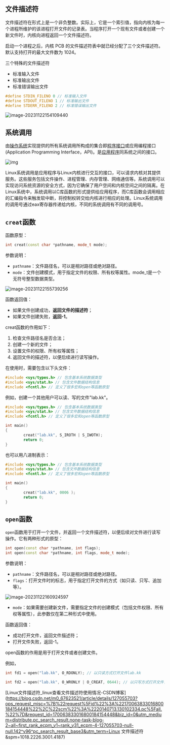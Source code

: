 ## 文件描述符

文件描述符在形式上是一个非负整数。实际上，它是一个索引值，指向内核为每一个进程所维护的该进程打开文件的记录表。当程序打开一个现有文件或者创建一个新文件时，内核向进程返回一个文件描述符。

启动一个进程之后，内核 PCB 的文件描述符表中就已经分配了三个文件描述符。默认支持打开的最大文件数为 1024。

三个特殊的文件描述符

-  标准输入文件
- 标准输出文件
- 标准错误输出文件

```cpp
#define STDIN_FILENO 0 // 标准输入文件
#define STDOUT_FILENO 1 // 标准输出文件
#define STDERR_FILENO 2 // 标准错误输出文件
```

![image-20231122154109440](https://cdn.789ak.com/img/image-20231122154109440.png)



## 系统调用

由[操作系统](https://baike.baidu.com/item/操作系统/192?fromModule=lemma_inlink)实现提供的所有系统调用所构成的集合即[程序接口](https://baike.baidu.com/item/程序接口/150383?fromModule=lemma_inlink)或应用编程接口(Application Programming Interface，API)。是[应用程序](https://baike.baidu.com/item/应用程序?fromModule=lemma_inlink)同系统之间的接口。

![img](https://img2.baidu.com/it/u=2608669739,1475496536&fm=253&fmt=auto&app=138&f=GIF?w=594&h=365)

Linux系统调用是应用程序与Linux内核进行交互的接口，可以请求内核对其提供服务。这些服务包括文件操作、进程管理、内存管理、网络通信等。系统调用可以实现访问系统资源的安全方式，因为它确保了用户空间和内核空间之间的隔离。在Linux系统中，系统调用以C库函数的形式提供给应用程序，而C库函数会调用相应的汇编指令来触发软中断，将控制权转交给内核进行相应的处理。Linux系统调用的调用号通过eax寄存器传递给内核，不同的系统调用有不同的调用号。



## `creat`函数

函数原型：

```cpp
int creat(const char *pathname, mode_t mode);   
```

参数说明： 

- `pathname`：文件路径名，可以是相对路径或绝对路径。 
- `mode`：文件创建模式，用于指定文件的权限、所有权等属性。mode_t是一个无符号整型数据类型。 

![image-20231122155739256](https://cdn.789ak.com/img/image-20231122155739256.png)

函数返回值：

- 如果文件创建成功，**返回文件的描述符**； 
- 如果文件创建失败，**返回-1**。 

creat函数的作用如下： 

1. 检查文件路径名是否合法； 
2. 创建一个新的文件； 
3. 设置文件的权限、所有权等属性； 
4. 返回文件的描述符，以便后续进行读写操作。

在使用时，需要包含以下头文件：

```cpp
#include <sys/types.h> // 包含基本系统数据类型
#include <sys/stat.h> // 包含文件数据结构信息
#include <fcntl.h> // 定义了很多宏和open等函数原型
```

例如，创建一个其他用户可以读、写的文件"lab.kk"。

```cpp
#include <sys/types.h> // 包含基本系统数据类型
#include <sys/stat.h> // 包含文件数据结构信息
#include <fcntl.h> // 定义了很多宏和open等函数原型

int main()
{
        creat("lab.kk", S_IROTH | S_IWOTH);
        return 0;
}
```

也可以用八进制表示：

```cpp
#include <sys/types.h> // 包含基本系统数据类型
#include <sys/stat.h> // 包含文件数据结构信息
#include <fcntl.h> // 定义了很多宏和open等函数原型

int main()
{
        creat("lab.kk", 0006 );
        return 0;
}
```



## `open`函数

`open`函数用于打开一个文件，并返回一个文件描述符，以便后续对文件进行读写操作。它有两种形式的原型： 

```cpp
int open(const char *pathname, int flags);
int open(const char *pathname, int flags, mode_t mode);
```

参数说明：

- `pathname`：文件路径名，可以是相对路径或绝对路径。 
- `flags`：打开文件时的标志，用于指定打开文件的方式（如只读、只写、追加等）。

![image-20231122160924597](https://cdn.789ak.com/img/image-20231122160924597.png)

-  `mode`：如果需要创建新文件，需要指定文件的创建模式（包括文件权限、所有权等属性），此参数仅在第二种形式中使用。



函数返回值： 

- 成功打开文件，返回文件描述符； 
- 打开文件失败，返回-1。

open函数的作用是用于打开文件或者创建文件。

例如，

```cpp
int fd1 = open("lab.kk", O_RDONLY); // 以只读方式打开文件lab.kk
```

```cpp
int fd2 = open("lab.kk", O_WRONLY | O_CREAT, 0644); // 以只写方式打开文件，如果文件不存在则创建，设置权限为0644 
```





[Linux文件描述符_linux查看文件描述符使用情况-CSDN博客](https://blog.csdn.net/m0_67623521/article/details/127055703?ops_request_misc=%7B%22request%5Fid%22%3A%22170063833016800184154448%22%2C%22scm%22%3A%2220140713.130102334.pc%5Fall.%22%7D&request_id=170063833016800184154448&biz_id=0&utm_medium=distribute.pc_search_result.none-task-blog-2~all~first_rank_ecpm_v1~rank_v31_ecpm-4-127055703-null-null.142^v96^pc_search_result_base3&utm_term=Linux 文件描述符&spm=1018.2226.3001.4187)